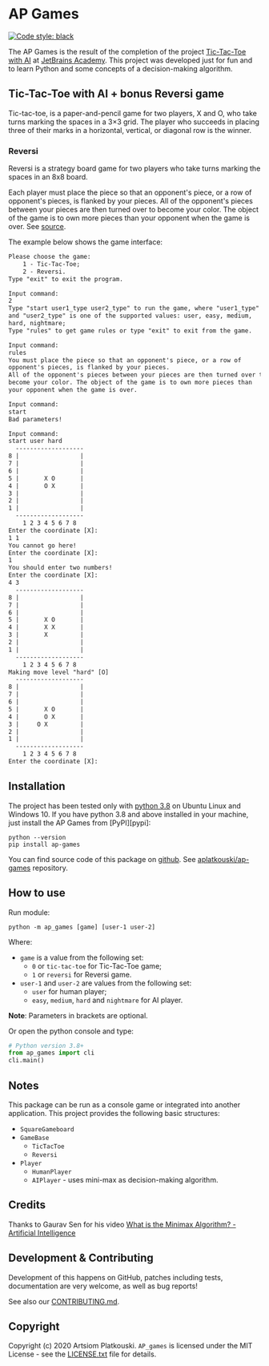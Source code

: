 # AP Games
[![Code style: black](https://img.shields.io/badge/code%20style-black-000000.svg)](https://github.com/psf/black)

The AP Games is the result of the completion of the project
[Tic-Tac-Toe with AI][tic-tac-toe with ai] at
[JetBrains Academy][jetbrains academy]. This project was developed just for
fun and to learn Python and some concepts of a decision-making algorithm.

## Tic-Tac-Toe with AI + bonus **Reversi** game

Tic-tac-toe, is a paper-and-pencil game for two players, X and O, who take
turns marking the spaces in a 3×3 grid. The player who succeeds in placing
three of their marks in a horizontal, vertical, or diagonal row is the winner.

### Reversi

Reversi is a strategy board game for two players who take turns marking the
spaces in an 8x8 board.

Each player must place the piece so that an opponent's piece, or a row of
opponent's pieces, is flanked by your pieces. All of the opponent's pieces
between your pieces are then turned over to become your color. The object of
the game is to own more pieces than your opponent when the game is over.
See [source][reversi rules source].

The example below shows the game interface:
```txt
Please choose the game:
	1 - Tic-Tac-Toe;
	2 - Reversi.
Type "exit" to exit the program.

Input command:
2
Type "start user1_type user2_type" to run the game, where "user1_type"
and "user2_type" is one of the supported values: user, easy, medium,
hard, nightmare;
Type "rules" to get game rules or type "exit" to exit from the game.

Input command:
rules
You must place the piece so that an opponent's piece, or a row of
opponent's pieces, is flanked by your pieces.
All of the opponent's pieces between your pieces are then turned over to
become your color. The object of the game is to own more pieces than
your opponent when the game is over.

Input command:
start
Bad parameters!

Input command:
start user hard
  -------------------
8 |                 |
7 |                 |
6 |                 |
5 |       X O       |
4 |       O X       |
3 |                 |
2 |                 |
1 |                 |
  -------------------
    1 2 3 4 5 6 7 8
Enter the coordinate [X]:
1 1
You cannot go here!
Enter the coordinate [X]:
1
You should enter two numbers!
Enter the coordinate [X]:
4 3
  -------------------
8 |                 |
7 |                 |
6 |                 |
5 |       X O       |
4 |       X X       |
3 |       X         |
2 |                 |
1 |                 |
  -------------------
    1 2 3 4 5 6 7 8
Making move level "hard" [O]
  -------------------
8 |                 |
7 |                 |
6 |                 |
5 |       X O       |
4 |       O X       |
3 |     O X         |
2 |                 |
1 |                 |
  -------------------
    1 2 3 4 5 6 7 8
Enter the coordinate [X]:

```

## Installation

The project has been tested only with [python 3.8][python] on Ubuntu Linux
and Windows 10. If you have python 3.8 and above installed in your machine,
just install the AP Games from [PyPI][pypi]:

```shell script
python --version
pip install ap-games
```

You can find source code of this package on [github][].
See [aplatkouski/ap-games][] repository.

## How to use

Run module:
```shell script
python -m ap_games [game] [user-1 user-2]
```

Where:
  - ``game`` is a value from the following set:
    - ``0`` or ``tic-tac-toe`` for Tic-Tac-Toe game;
    - ``1`` or ``reversi`` for Reversi game.
  - ``user-1`` and ``user-2`` are values from the following set:
    - ``user`` for human player;
    - ``easy``, ``medium``, ``hard`` and ``nightmare`` for AI player.

**Note**: Parameters in brackets are optional.

Or open the python console and type:
```python
# Python version 3.8+
from ap_games import cli
cli.main()
```

## Notes

This package can be run as a console game or integrated into another
application. This project provides the following basic structures:
  - ``SquareGameboard``
  - ``GameBase``
    - ``TicTacToe``
    - ``Reversi``
  - ``Player``
    - ``HumanPlayer``
    - ``AIPlayer`` - uses mini-max as decision-making algorithm.

## Credits

Thanks to Gaurav Sen for his video
[What is the Minimax Algorithm? - Artificial Intelligence][minimax algorithm video]

## Development & Contributing

Development of this happens on GitHub, patches including tests,
documentation are very welcome, as well as bug reports!

See also our [CONTRIBUTING.md][contributing.md].

## Copyright

Copyright (c) 2020 Artsiom Platkouski.
``AP_games`` is licensed under the MIT License - see the
[LICENSE.txt][license.txt] file for details.

[tic-tac-toe with ai]: https://hyperskill.org/projects/82
[jetbrains academy]: https://hyperskill.org/join/0482410e
[pypia]: https://pypi.org/project/realpython-reader/
[reversi rules source]: http://www.flyordie.com/games/help/reversi/en/games_rules_reversi.html
[python]: https://www.python.org/
[github]: https://github.com
[aplatkouski/ap-games]: https://github.com/aplatkouski/ap-games
[contributing.md]: https://github.com/aplatkouski/ap-games/blob/master/CONTRIBUTING.md
[minimax algorithm video]: https://www.youtube.com/watch?v=KU9Ch59-4vw
[license.txt]: https://github.com/aplatkouski/ap-games/blob/master/LICENSE.txt
